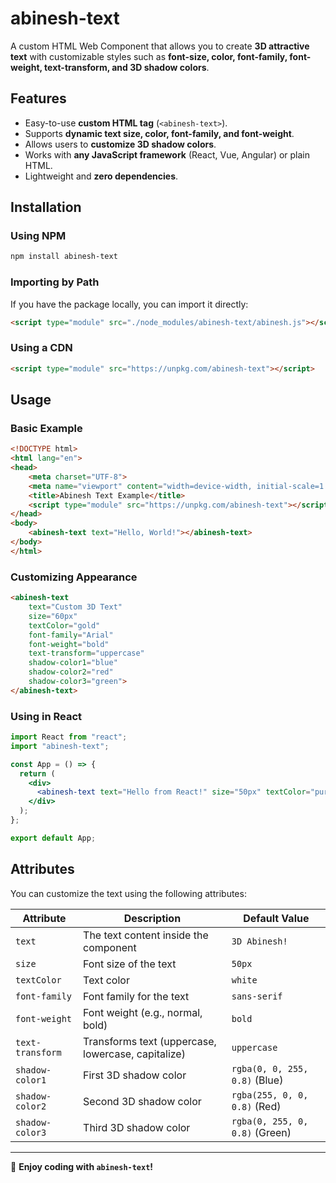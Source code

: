 # abinesh-text

A custom HTML Web Component that allows you to create **3D attractive text** with customizable styles such as **font-size, color, font-family, font-weight, text-transform, and 3D shadow colors**.

## Features
- Easy-to-use **custom HTML tag** (`<abinesh-text>`).
- Supports **dynamic text size, color, font-family, and font-weight**.
- Allows users to **customize 3D shadow colors**.
- Works with **any JavaScript framework** (React, Vue, Angular) or plain HTML.
- Lightweight and **zero dependencies**.

## Installation

### Using NPM
```sh
npm install abinesh-text
```

### Importing by Path
If you have the package locally, you can import it directly:
```html
<script type="module" src="./node_modules/abinesh-text/abinesh.js"></script>
```

### Using a CDN
```html
<script type="module" src="https://unpkg.com/abinesh-text"></script>
```

## Usage

### Basic Example
```html
<!DOCTYPE html>
<html lang="en">
<head>
    <meta charset="UTF-8">
    <meta name="viewport" content="width=device-width, initial-scale=1.0">
    <title>Abinesh Text Example</title>
    <script type="module" src="https://unpkg.com/abinesh-text"></script>
</head>
<body>
    <abinesh-text text="Hello, World!"></abinesh-text>
</body>
</html>
```

### Customizing Appearance
```html
<abinesh-text
    text="Custom 3D Text"
    size="60px"
    textColor="gold"
    font-family="Arial"
    font-weight="bold"
    text-transform="uppercase"
    shadow-color1="blue"
    shadow-color2="red"
    shadow-color3="green">
</abinesh-text>
```

### Using in React
```jsx
import React from "react";
import "abinesh-text";

const App = () => {
  return (
    <div>
      <abinesh-text text="Hello from React!" size="50px" textColor="purple"></abinesh-text>
    </div>
  );
};

export default App;
```

## Attributes
You can customize the text using the following attributes:

| Attribute       | Description                                    | Default Value |
|---------------|------------------------------------------------|--------------|
| `text`        | The text content inside the component          | `3D Abinesh!` |
| `size`        | Font size of the text                         | `50px`       |
| `textColor`       | Text color                                    | `white`      |
| `font-family` | Font family for the text                      | `sans-serif` |
| `font-weight` | Font weight (e.g., normal, bold)              | `bold`       |
| `text-transform` | Transforms text (uppercase, lowercase, capitalize) | `uppercase`  |
| `shadow-color1` | First 3D shadow color                        | `rgba(0, 0, 255, 0.8)` (Blue) |
| `shadow-color2` | Second 3D shadow color                       | `rgba(255, 0, 0, 0.8)` (Red) |
| `shadow-color3` | Third 3D shadow color                        | `rgba(0, 255, 0, 0.8)` (Green) |

---

🌟 **Enjoy coding with `abinesh-text`!**
